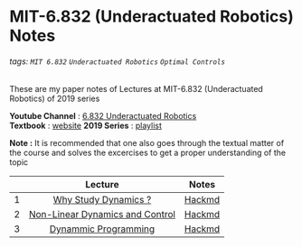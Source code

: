 # MIT-6.832 (Underactuated Robotics) Notes

###### tags: `MIT 6.832` `Underactuated Robotics` `Optimal Controls`

These are my paper notes of Lectures at MIT-6.832 (Underactuated Robotics) of 2019 series

**Youtube Channel** : [6.832 Underactuated Robotics](https://www.youtube.com/channel/UChfUOAhz7ynELF-s_1LPpWg)  
**Textbook** : [website](http://underactuated.csail.mit.edu/)
**2019 Series** : [playlist](https://www.youtube.com/playlist?list=PLkx8KyIQkMfVG-tWyV3CcQbon0Mh5zYaj)

**Note :** It is recommended that one also goes through the textual matter of the course and solves the excercises to get a proper understanding of the topic

|   | Lecture                                                               | Notes                                                            | 
|:-:| :---:                                                                 | :-:                                                              |
| 1 | [Why Study Dynamics ?](https://youtu.be/_1CtAHVea8I)                  | [Hackmd](https://hackmd.io/@16bggrZRTwyEEybTEZnBVw/H1lkxbXJw)    |
| 2 | [Non-Linear Dynamics and Control](https://youtu.be/jvj4WefJ0S0)       | [Hackmd](https://hackmd.io/@16bggrZRTwyEEybTEZnBVw/Sy0QEVEyP)    |
| 3 | [Dynammic Programming](https://youtu.be/oaRB_NqOvSU)                  | [Hackmd](https://hackmd.io/@16bggrZRTwyEEybTEZnBVw/BJDLpE4kP)    |           
